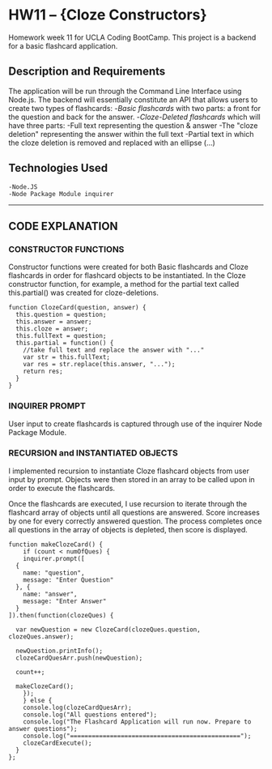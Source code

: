 # HW11 – {Cloze Constructors}
Homework week 11 for UCLA Coding BootCamp.
This project is a backend for a basic flashcard application.

## Description and Requirements
The application will be run through the Command Line Interface using Node.js.
The backend will essentially constitute an API that allows users to create two types of flashcards:
	-*Basic flashcards* with two parts: a front for the question and back for the answer.
	-*Cloze-Deleted flashcards* which will have three parts:
		-Full text representing the question & answer
		-The "cloze deletion" representing the answer within the full text
		-Partial text in which the cloze deletion is removed and replaced with an ellipse (...)


## Technologies Used
	-Node.JS
	-Node Package Module inquirer

-------------

## CODE EXPLANATION

### CONSTRUCTOR FUNCTIONS
Constructor functions were created for both Basic flashcards and Cloze flashcards in order for flashcard objects to be instantiated. In the Cloze constructor function, for example, a method for the partial text called this.partial() was created for cloze-deletions.

```
function ClozeCard(question, answer) {
  this.question = question;
  this.answer = answer;
  this.cloze = answer;
  this.fullText = question;
  this.partial = function() {
  	//take full text and replace the answer with "..."
  	var str = this.fullText;
  	var res = str.replace(this.answer, "...");
  	return res;
  }
}

```

### INQUIRER PROMPT
User input to create flashcards is captured through use of the inquirer Node Package Module.

### RECURSION and INSTANTIATED OBJECTS
I implemented recursion to instantiate Cloze flashcard objects from user input by prompt. Objects were then stored in an array to be called upon in order to execute the flashcards.

Once the flashcards are executed, I use recursion to iterate through the flashcard array of objects until all questions are answered.
Score increases by one for every correctly answered question. The process completes once all questions in the array of objects is depleted, then score is displayed.

```
function makeClozeCard() {
	if (count < numOfQues) {
	inquirer.prompt([
  {
    name: "question",
    message: "Enter Question"
  }, {
    name: "answer",
    message: "Enter Answer"
  }
]).then(function(clozeQues) {

  var newQuestion = new ClozeCard(clozeQues.question, clozeQues.answer);

  newQuestion.printInfo();
  clozeCardQuesArr.push(newQuestion);

  count++;

  makeClozeCard();
	});
	} else {
    console.log(clozeCardQuesArr);
    console.log("All questions entered");
    console.log("The Flashcard Application will run now. Prepare to answer questions");
    console.log("===============================================");
    clozeCardExecute();
  }
};

```